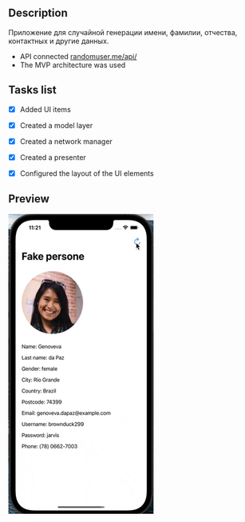 ## Description
Приложение для случайной генерации имени, фамилии, отчества, контактных и другие данных. 
- API connected [randomuser.me/api/](https://randomuser.me/api/)
- The MVP architecture was used

## Tasks list
- [X] Added UI items
- [X] Created a model layer
- [X] Created a network manager
- [X] Created a presenter
- [X] Configured the layout of the UI elements


## Preview
![Alt-текст](https://github.com/mnazirov/UserGenerator/blob/fcc956f1a3f81697358e3910a1a1661f0f3019d9/Sourses/Preview.gif "Орк")

